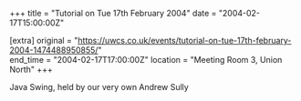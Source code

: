 +++
title = "Tutorial on Tue 17th February 2004"
date = "2004-02-17T15:00:00Z"

[extra]
original = "https://uwcs.co.uk/events/tutorial-on-tue-17th-february-2004-1474488950855/"    
end_time = "2004-02-17T17:00:00Z"
location = "Meeting Room 3, Union North"
+++

Java Swing, held by our very own Andrew Sully

